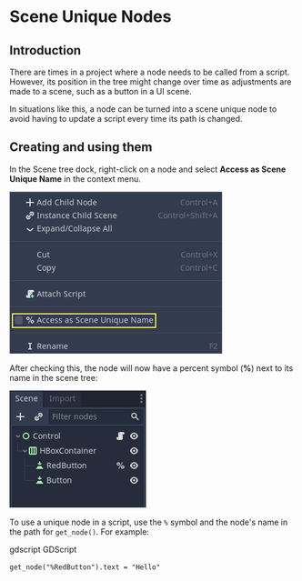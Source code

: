 

# Scene Unique Nodes

## Introduction

There are times in a project where a node needs to be called
from a script. However, its position in the tree might change
over time as adjustments are made to a scene, such as a
button in a UI scene.

In situations like this, a node can be turned into a scene
unique node to avoid having to update a script every time
its path is changed.

## Creating and using them

In the Scene tree dock, right-click on a node and select
**Access as Scene Unique Name** in the context menu.

![](img/unique_name.png)

After checking this, the node will now have a percent symbol (**%**) next
to its name in the scene tree:

![](img/percent.png)

To use a unique node in a script, use the `%` symbol and the node's
name in the path for `get_node()`. For example:

gdscript GDScript

```
get_node("%RedButton").text = "Hello"
```
